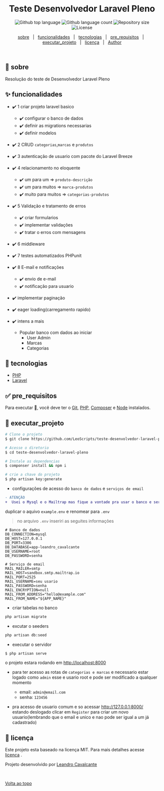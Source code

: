 <div align="center" id="top"> 
  <!-- <img src="./.github/app.gif" alt="Teste Desenvolvedor Laravel Pleno" /> -->

&#xa0;

  <!-- <a href="https://testedesenvolvedorlaravelpleno.netlify.app">Demo</a> -->
</div>

<h1 align="center">Teste Desenvolvedor Laravel Pleno</h1>

<p align="center">
  <img alt="Github top language" src="https://img.shields.io/github/languages/top/LeoScripts/teste-desenvolvedor-laravel-pleno?color=56BEB8">

  <img alt="Github language count" src="https://img.shields.io/github/languages/count/LeoScripts/teste-desenvolvedor-laravel-pleno?color=56BEB8">

  <img alt="Repository size" src="https://img.shields.io/github/repo-size/LeoScripts/teste-desenvolvedor-laravel-pleno?color=56BEB8">

  <img alt="License" src="https://img.shields.io/github/license/LeoScripts/teste-desenvolvedor-laravel-pleno?color=56BEB8">

  <!-- <img alt="Github issues" src="https://img.shields.io/github/issues/LeoScripts/teste-desenvolvedor-laravel-pleno?color=56BEB8" /> -->

  <!-- <img alt="Github forks" src="https://img.shields.io/github/forks/LeoScripts/teste-desenvolvedor-laravel-pleno?color=56BEB8" /> -->

  <!-- <img alt="Github stars" src="https://img.shields.io/github/stars/LeoScripts/teste-desenvolvedor-laravel-pleno?color=56BEB8" /> -->
</p>

<p align="center">
  <a href="#dart-sobre">sobre</a> &#xa0; | &#xa0; 
  <a href="#sparkles-funcionalidades">funcionalidades</a> &#xa0; | &#xa0;
  <a href="#rocket-tecnologias">tecnologias</a> &#xa0; | &#xa0;
  <a href="#white_check_mark-pre_requisitos">pre_requisitos</a> &#xa0; | &#xa0;
  <a href="#checkered_flag-executar_projeto">executar_projeto</a> &#xa0; | &#xa0;
  <a href="#memo-licença">licença</a> &#xa0; | &#xa0;
  <a href="https://github.com/LeoScripts" target="_blank">Author</a>
</p>

<br>

## :dart: sobre

Resolução do teste de Desenvolvedor Laravel Pleno

## :sparkles: funcionalidades

<!-- :heavy_check_mark: Feature 1;\
:heavy_check_mark: Feature 2;\
:heavy_check_mark: Feature 3; -->

- :heavy_check_mark: 1 criar projeto laravel basico

  - :heavy_check_mark: configurar o banco de dados
  - :heavy_check_mark: definir as migrations necessarias
  - :heavy_check_mark: definir modelos

- :heavy_check_mark: 2 CRUD `categorias`,`marcas` e `produtos`
- :heavy_check_mark: 3 autenticação de usuario com pacote do Laravel Breeze

- :heavy_check_mark: 4 relacionamento no eloquente

  - :heavy_check_mark: um para um => `produto-descrição`
  - :heavy_check_mark: um para muitos => `marca-produtos`
  - :heavy_check_mark: muito para muitos => `categorias-produtos`

- :heavy_check_mark: 5 Validação e tratamento de erros

  - :heavy_check_mark: criar formularios
  - :heavy_check_mark: implementar validações
  - :heavy_check_mark: tratar o erros com mensagens

- :heavy_check_mark: 6 middleware

- :heavy_check_mark: 7 testes automatizados PHPunit

- :heavy_check_mark: 8 E-mail e notificações

  - :heavy_check_mark: envio de e-mail
  - :heavy_check_mark: notificação para usuario

- :heavy_check_mark: implementar paginação

- :heavy_check_mark: eager loading(carregamento rapido)

- :heavy_check_mark: intens a mais
  - Popular banco com dados ao iniciar
    - User Admin
    - Marcas
    - Categorias

## :rocket: tecnologias

- [PHP](https://www.php.net/)
- [Laravel](https://laravel.com/)

## :white_check_mark: pre_requisitos

Para executar :checkered_flag:, você deve ter o [Git](https://git-scm.com), [PHP](https://www.php.net/), [Composer](https://getcomposer.org/) e [Node](https://nodejs.org/en/) instalados.

## :checkered_flag: executar_projeto

```bash
# Clone o projeto
$ git clone https://github.com/LeoScripts/teste-desenvolvedor-laravel-pleno

# Acesse o diretorio
$ cd teste-desenvolvedor-laravel-pleno

# Instale as dependencias
$ componser install && npm i

# crie a chave do projeto
$ php artisan key:generate
```

- configurações de acesso do `banco de dados` e `serviços de email`

```diff
- ATENÇÃO
+  Usei o Mysql e o Mailtrap mas fique a vontade pra usar o banco e serviço de email que você quiser
```

duplicar o aquivo `example.env` e renomear para `.env`

> no arquivo `.env` inseriri as seguites informações

```env
# Banco de dados
DB_CONNECTION=mysql
DB_HOST=127.0.0.1
DB_PORT=3306
DB_DATABASE=app-leandro_cavalcante
DB_USERNAME=root
DB_PASSWORD=senha

# Serviço de email
MAIL_MAILER=smtp
MAIL_HOST=sandbox.smtp.mailtrap.io
MAIL_PORT=2525
MAIL_USERNAME=seu usario
MAIL_PASSWORD=senha
MAIL_ENCRYPTION=null
MAIL_FROM_ADDRESS="hello@example.com"
MAIL_FROM_NAME="${APP_NAME}"
```

- criar tabelas no banco

```bash
php artisan migrate
```

- excutar o seeders

```bash
php artisan db:seed

```

- executar o servidor

```bash
$ php artisan serve
```

o projeto estara rodando em [http://localhost:8000](http://localhost:8000)

- para ter acesso as rotas de `categorias e marcas` e necessario estar logado como `admin` esse e usario root e pode ser modificado a qualquer momento

  - email: `admin@email.com`
  - senha: `123456`

- pra acesso de usuario comum e so acessar http://127.0.0.1:8000/ estando deslogado clicar em `Register` para criar um novo usuario(lembrando que o email e unico e nao pode ser igual a um já cadastrado)

## :memo: licença

Este projeto esta baseado na licença MIT. Para mais detalhes acesse [licença](LICENSE.md) .

Projeto desenvolvido por <a href="https://github.com/LeoScripts" target="_blank">Leandro Cavalcante</a>

&#xa0;

<a href="#top">Volta ao topo</a>
